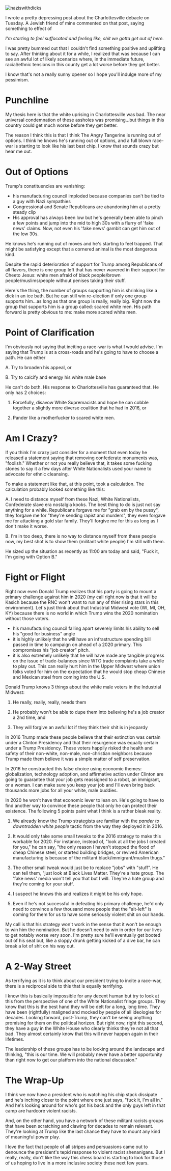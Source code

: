 ![naziswithdicks](/images/naziswithdicks.jpg)

I wrote a pretty depressing post about the Charlottesville debacle on Tuesday.  A Jewish friend of mine commented on that post, saying something to effect of

*I'm starting to feel suffocated and feeling like, shit we gotta get out of here.*

I was pretty bummed out that I couldn't find something positive and uplifting to say.  After thinking about it for a while, I realized that was because I can see an awful lot of likely scenarios where, in the immediate future, racial/ethnic tensions in this county get a lot worse before they get better.

I know that's not a really sunny opener so I hope you'll indulge more of my pessimism.  

# Punchline

My thesis here is that the white uprising in Charlottesville was bad.  The near universal condemnation of these assholes was promising...but things in this country could get much worse before they get better.  

The reason I think this is that I think The Angry Tangerine is running out of options. I think he knows he's running out of options, and a full blown race-war is starting to look like his last best chip.  I know that sounds crazy but hear me out.

# Out of Options

Trump's constituencies are vanishing:

* his manufacturing council imploded because companies can't be tied to a guy with Nazi sympathies
* Congressional and Senate Republicans are abandoning him at a pretty steady clip
* His approval has always been low but he's generally been able to pinch a few points and jump into the mid to high 30s with a flurry of 'fake news' claims.  Now, not even his 'fake news' gambit can get him out of the low 30s.

He knows he's running out of moves and he's starting to feel trapped.  That might be satisfying except that a cornered animal is the most dangerous kind.  

Despite the rapid deterioration of support for Trump among Republicans of all flavors, there is one group left that has never wavered in their support for Cheeto Jesus: white men afraid of black people/brown people/muslims/people without penises taking their stuff.

Here's the thing, the number of groups supporting him is shrinking like a dick in an ice bath.  But he can still win re-election if only one group supports him...as long as that one group is really, really big.  Right now the group that supports him is a group called: scared white men.  His path forward is pretty obvious to me: make more scared white men.  

# Point of Clarification

I'm obviously not saying that inciting a race-war is what I would advise.  I'm saying that Trump is at a cross-roads and he's going to have to choose a path. He can either

A. Try to broaden his appeal, or

B. Try to calcify and energy his white male base

He can't do both.  His response to Charlottesville has guaranteed that.  He only has 2 choices: 

1. Forcefully, disavow White Supremacists and hope he can cobble together a slightly more diverse coalition that he had in 2016, or

2. Pander like a motherfucker to scared white men.

# Am I Crazy?

If you think I'm crazy just consider for a moment that even today he released a statement saying that removing confederate monuments was, "foolish."  Whether or not you really believe that, it takes some fucking stones to say it a few days after White Nationalists used your name to advocate for ethnic cleansing.  

To make a statement like that, at this point, took a calculation. The calculation probably looked something like this:

A. I need to distance myself from these Nazi, White Nationalists, Confederate slave era nostalgia kooks.  The best thing to do is just not say anything for a while.  Republicans forgave me for "grab em by the pussy", they forgave me for "they're sending rapist and murders", they even forgave me for attacking a gold star family.  They'll forgive me for this as long as I don't make it worse.

B.  I'm in too deep, there is no way to distance myself from these people now, my best shot is to show them (militant white people) I'm still with them.

He sized up the situation as recently as 11:00 am today and said, "Fuck it, I'm going with Option B."

# Fight or Flight

Right now even Donald Trump realizes that his party is going to mount a primary challenge against him in 2020 (my call right now is that it will be Kasich because the RNC won't want to run any of thier rising stars in this environment).  Let's just think about that Industrial Midwest vote (WI, MI, OH, KY) because there is no world in which Trump wins the 2020 nomination without those voters.

* his manufacturing council falling apart severely limits his ability to sell his "good for business" angle
* it is highly unlikely that he will have an infrastructure spending bill passed in time to campaign on ahead of a 2020 primary.  This compromises his "job creator" pitch.
* it is also extremely unlikely that he will have made any tangible progress on the issue of trade-balances since WTO trade complaints take a while to play out.  This can really hurt him in the Upper Midwest where union folks voted for him on the expectation that he would stop cheap Chinese and Mexican steel from coming into the U.S.

Donald Trump knows 3 things about the white male voters in the Industrial Midwest:

1. He really, really, really, needs them

2. He probably won't be able to dupe them into believing he's a job creator a 2nd time, and

3. They will forgive an awful lot if they think their shit is in jeopardy

In 2016 Trump made these people believe that their extinction was certain under a Clinton Presidency and that their resurgence was equally certain under a Trump Presidency.  These voters happily risked the health and safety of their non-white, non-male, non-christian neighbors because Trump made them believe it was a simple matter of self preservation.  

In 2016 he constructed this false choice using economic themes: globalization, technology adoption, and affirmative action under Clinton are going to guarantee that your job gets reassigned to a robot, an immigrant, or a woman.  I can make sure you keep your job and I'll even bring back thousands more jobs for all your white, male buddies.

In 2020 he won't have that economic lever to lean on.  He's going to have to find another way to convince these people that only he can protect their existence.  The following 5 points paint what I think is a rather bleak reality.

1. We already know the Trump strategists are familiar with the *pander to downtrodden white people* tactic from the way they deployed it in 2016.

2. It would only take some small tweaks to the 2016 strategy to make this workable for 2020.  For instance, instead of, "look at all the jobs I created for you," he can say, "the only reason I haven't stopped the flood of cheap Chinese steel, or started building bridges, or revived American manufacturing is because of the militant black/immigrant/muslim thugs."

3. The other small tweak would just be to replace "jobs" with "stuff".  He can tell them, "just look at Black Lives Matter.  They're a hate group.  The 'fake news' media won't tell you that but I will.  They're a hate group and they're coming for your stuff.

4. I suspect he knows this and realizes it might be his only hope.

5. Even if he's not successful in defeating his primary challenge, he'd only need to convince a few thousand more people that the "alt-left" is coming for them for us to have some seriously violent shit on our hands.  

My call is that his strategy won't work in the sense that it won't be enough to win him the nomination.  But he doesn't need to win in order for our lives to get notably worse very soon.  I'm pretty sure he'll eventually get booted out of his seat but, like a sloppy drunk getting kicked of a dive bar, he can break a lot of shit on his way out.


# A 2-Way Street

As terrifying as it is to think about our president trying to incite a race-war, there is a reciprocal side to this that is equally terrifying.

I know this is basically impossible for any decent human but try to look at this from the perspective of one of the White Nationalist fringe groups.  They know that this is the best hand they will be delt for a long, long time.  They have been (rightfully) maligned and mocked by people of all ideologies for decades.  Looking forward, post-Trump, they can't be seeing anything promising for them on the political horizon.  But right now, right this second,  they have a guy in the White House who clearly thinks they're not all that bad.  They almost certainly know that this will never happen again in their lifetimes.  

The leadership of these groups has to be looking around the landscape and thinking, "this is our time.  We will probably never have a better opportunity than right now to get our platform into the national discussion."

# The Wrap-Up

I think we now have a president who is watching his chip stack dissipate and he's inching closer to the point where one just says, "fuck it, I'm all in."  And he's looking around for who's got his back and the only guys left in that camp are hardcore violent racists.

And, on the other hand, you have a network of these militant racists groups that have been scratching and clawing for decades to remain relevant.  They're looking at Trump like the last chance they have to mount any kind of meaningful power play.

I love the fact that people of all stripes and persuasions came out to denounce the president's tepid response to violent racist shenanigans.  But I really, really, don't like the way this chess board is starting to look for those of us hoping to live in a more inclusive society these next few years.

